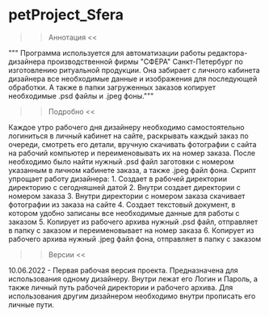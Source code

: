 # petProject_Sfera

>> Аннотация <<

""" Программа используется для автоматизации работы редактора-дизайнера
производственной фирмы "СФЕРА" Санкт-Петербург по изготовлению ритуальной
продукции. Она забирает с личного кабинета дизайнера все необходимые
данные и изображения для последующей обработки. А также в папки загруженных
заказов копирует необходимые .psd файлы и .jpeg фоны."""

>> Подробно <<

  Каждое утро рабочего дня дизайнеру необходимо самостоятельно логиниться в личный
кабинет на сайте, раскрывать каждый заказ по очереди, смотреть его детали, вручную
скачивать фотографии с сайта на рабочий компьютер и переименовывать их на номер заказа.
  После необходимо было найти нужный .psd файл заготовки с номером указанным в личном кабинете
заказа, а также .jpeg файл фона.
  Скрипт упрощает работу дизайнера:
    1. Создает в рабочей директории директорию с сегодняшней датой
    2. Внутри создает директории с номером заказа
    3. Внутри директории с номером заказа скачивает фотографии из заказа на сайте
    4. Создает текстовый документ, в котором удобно записаны все необходимые данные для работы с заказом
    5. Копирует из рабочего архива нужный .psd файл, отправляет в папку с заказом и переименовывает на номер заказа
    6. Копирует из рабочего архива нужный .jpeg файл фона, отправляет в папку с заказом 

>> Версии <<

  10.06.2022 - Первая рабочая версия проекта. Предназначена для использования одному дизайнеру. 
Внутри лежат его Логин и Пароль, а также личный путь рабочей директории и рабочего архива.
Для использования другим дизайнером необходимо внутри прописать его личные пути.
